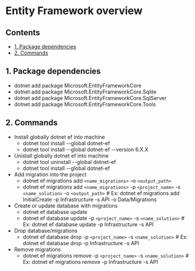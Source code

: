 # Entity Framework overview <!-- omit in toc -->

## Contents <!-- omit in toc -->

- [1. Package dependencies](#1-package-dependencies)
- [2. Commands](#2-commands)

## 1. Package dependencies

- dotnet add package Microsoft.EntityFrameworkCore
- dotnet add package Microsoft.EntityFrameworkCore.Sqlite
- dotnet add package Microsoft.EntityFrameworkCore.SqlServer
- dotnet add package Microsoft.EntityFrameworkCore.Tools

## 2. Commands
- Install globally dotnet ef into machine
  - dotnet tool install --global dotnet-ef
  - dotnet tool install --global dotnet-ef --version 6.X.X
- Unistall globally dotnet ef into machine
  - dotnet tool uninstall --global dotnet-ef
  - dotnet tool install --global dotnet-ef
- Add migration into the project
  - dotnet ef migrations add `<name_migrations>` –o `<output_path>`
  - dotnet ef migrations add `<name_migrations>` -p `<project_name>` -s `<name_solution>` -o `<output_path>` # Ex: dotnet ef migrations add InitialCreate -p Infrastructure -s API 
-o Data/Migrations
- Create or update database with migrations
  - dotnet ef database update
  - dotnet ef database update -p `<project_name>` -s `<name_solution>` # Ex: dotnet ef database update -p Infrastructure -s API
- Drop database/migrations
  - dotnet ef database drop -p `<project_name>` -s `<name_solution>` # Ex: dotnet ef database drop -p Infrastructure -s API
- Remove migrations
  - dotnet ef migrations remove -p `<project_name>` -s `<name_solution>` # Ex: dotnet ef migrations remove -p Infrastructure -s API
